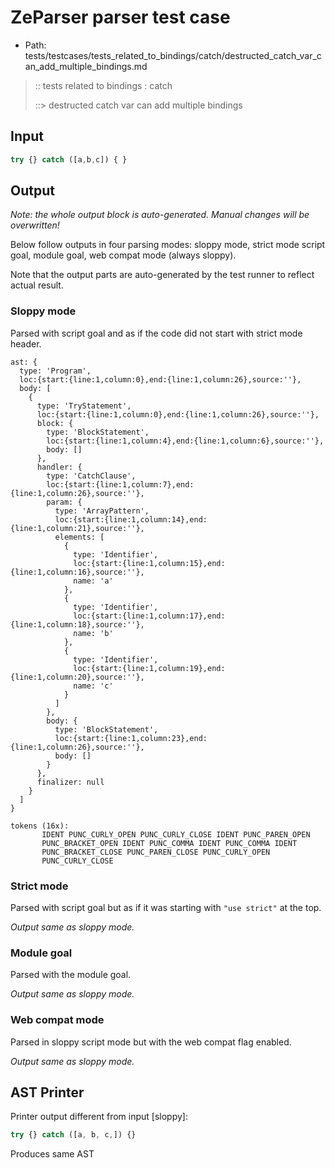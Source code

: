 # ZeParser parser test case

- Path: tests/testcases/tests_related_to_bindings/catch/destructed_catch_var_can_add_multiple_bindings.md

> :: tests related to bindings : catch
>
> ::> destructed catch var can add multiple bindings

## Input

`````js
try {} catch ([a,b,c]) { }
`````

## Output

_Note: the whole output block is auto-generated. Manual changes will be overwritten!_

Below follow outputs in four parsing modes: sloppy mode, strict mode script goal, module goal, web compat mode (always sloppy).

Note that the output parts are auto-generated by the test runner to reflect actual result.

### Sloppy mode

Parsed with script goal and as if the code did not start with strict mode header.

`````
ast: {
  type: 'Program',
  loc:{start:{line:1,column:0},end:{line:1,column:26},source:''},
  body: [
    {
      type: 'TryStatement',
      loc:{start:{line:1,column:0},end:{line:1,column:26},source:''},
      block: {
        type: 'BlockStatement',
        loc:{start:{line:1,column:4},end:{line:1,column:6},source:''},
        body: []
      },
      handler: {
        type: 'CatchClause',
        loc:{start:{line:1,column:7},end:{line:1,column:26},source:''},
        param: {
          type: 'ArrayPattern',
          loc:{start:{line:1,column:14},end:{line:1,column:21},source:''},
          elements: [
            {
              type: 'Identifier',
              loc:{start:{line:1,column:15},end:{line:1,column:16},source:''},
              name: 'a'
            },
            {
              type: 'Identifier',
              loc:{start:{line:1,column:17},end:{line:1,column:18},source:''},
              name: 'b'
            },
            {
              type: 'Identifier',
              loc:{start:{line:1,column:19},end:{line:1,column:20},source:''},
              name: 'c'
            }
          ]
        },
        body: {
          type: 'BlockStatement',
          loc:{start:{line:1,column:23},end:{line:1,column:26},source:''},
          body: []
        }
      },
      finalizer: null
    }
  ]
}

tokens (16x):
       IDENT PUNC_CURLY_OPEN PUNC_CURLY_CLOSE IDENT PUNC_PAREN_OPEN
       PUNC_BRACKET_OPEN IDENT PUNC_COMMA IDENT PUNC_COMMA IDENT
       PUNC_BRACKET_CLOSE PUNC_PAREN_CLOSE PUNC_CURLY_OPEN
       PUNC_CURLY_CLOSE
`````

### Strict mode

Parsed with script goal but as if it was starting with `"use strict"` at the top.

_Output same as sloppy mode._

### Module goal

Parsed with the module goal.

_Output same as sloppy mode._

### Web compat mode

Parsed in sloppy script mode but with the web compat flag enabled.

_Output same as sloppy mode._

## AST Printer

Printer output different from input [sloppy]:

````js
try {} catch ([a, b, c,]) {}
````

Produces same AST
